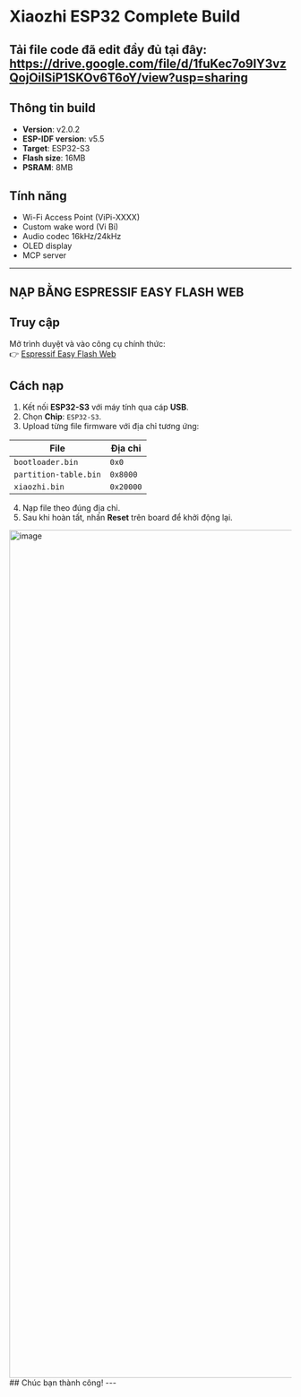 # Xiaozhi ESP32 Complete Build
## Tải file code đã edit đầy đủ tại đây: https://drive.google.com/file/d/1fuKec7o9IY3vzQojOilSiP1SKOv6T6oY/view?usp=sharing
## Thông tin build
- **Version**: v2.0.2
- **ESP-IDF version**: v5.5
- **Target**: ESP32-S3
- **Flash size**: 16MB
- **PSRAM**: 8MB

## Tính năng
- Wi-Fi Access Point (ViPi-XXXX)
- Custom wake word (Vi Bi)
- Audio codec 16kHz/24kHz
- OLED display
- MCP server

---

## NẠP BẰNG ESPRESSIF EASY FLASH WEB
## Truy cập
Mở trình duyệt và vào công cụ chính thức:  
👉 [Espressif Easy Flash Web](https://espressif.github.io/esptool-js/)

## Cách nạp
1. Kết nối **ESP32-S3** với máy tính qua cáp **USB**.  
2. Chọn **Chip**: `ESP32-S3`.  
3. Upload từng file firmware với địa chỉ tương ứng:  

| File                | Địa chỉ   |
|---------------------|-----------|
| `bootloader.bin`    | `0x0`     |
| `partition-table.bin` | `0x8000`  |
| `xiaozhi.bin`       | `0x20000` |

4. Nạp file theo đúng địa chỉ.  
5. Sau khi hoàn tất, nhấn **Reset** trên board để khởi động lại.  
<img width="2630" height="1514" alt="image" src="https://github.com/user-attachments/assets/bec38636-f41c-4e58-a8f7-91b1f897912b" />
## Chúc bạn thành công!
---

